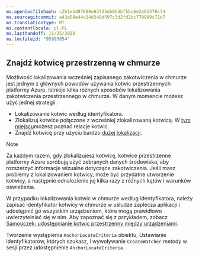```yaml
---
ms.openlocfilehash: c2b1e1d87600e83733eb8bdbf5bc6e2e63376cf4
ms.sourcegitcommit: a43a59e44c14d349d597c3d2fd2bc779989c71d7
ms.translationtype: MT
ms.contentlocale: pl-PL
ms.lasthandoff: 11/25/2020
ms.locfileid: "95993054"
---
```

## <a name="locate-a-cloud-spatial-anchor"></a>Znajdź kotwicę przestrzenną w chmurze

Możliwość lokalizowania wcześniej zapisanego zakotwiczenia w chmurze jest jednym z głównych powodów używania kotwic przestrzennych platformy Azure. Istnieje kilka różnych sposobów lokalizowania zakotwiczenia przestrzennego w chmurze. W danym momencie możesz użyć jednej strategii.
- Lokalizowanie kotwic według identyfikatora.
- Zlokalizuj kotwice połączone z wcześniej zlokalizowaną kotwicą. W [tym miejscu](../articles/spatial-anchors/concepts/anchor-relationships-way-finding.md)możesz poznać relacje kotwic.
- Znajdź kotwicę przy użyciu bardzo [dużej lokalizacji](../articles/spatial-anchors/concepts/coarse-reloc.md).

> [!NOTE]
> Za każdym razem, gdy zlokalizujesz kotwicę, kotwice przestrzenne platformy Azure spróbują użyć zebranych danych środowiska, aby rozszerzyć informacje wizualne dotyczące zakotwiczenia. Jeśli masz problemy z lokalizowaniem kotwicy, może być przydatne utworzenie kotwicy, a następnie odnalezienie jej kilka razy z różnych kątów i warunków oświetlenia.

W przypadku lokalizowania kotwic w chmurze według identyfikatora, należy zapisać identyfikator kotwicy w chmurze w usłudze zaplecza aplikacji i udostępnić go wszystkim urządzeniom, które mogą prawidłowo uwierzytelniać się w nim. Aby zapoznać się z przykładem, zobacz [Samouczek: udostępnianie kotwic przestrzenny między urządzeniami](../articles/spatial-anchors/tutorials/tutorial-share-anchors-across-devices.md).

Tworzenie wystąpienia `AnchorLocateCriteria` obiektu, Ustawianie identyfikatorów, których szukasz, i wywoływanie `CreateWatcher` metody w sesji przez udostępnienie `AnchorLocateCriteria` .